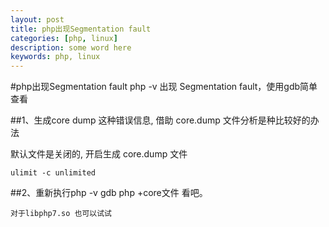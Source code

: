 ```yaml
---
layout: post
title: php出现Segmentation fault
categories: [php, linux]
description: some word here
keywords: php, linux
---
```


#php出现Segmentation fault
php -v 出现 Segmentation fault，使用gdb简单查看

##1、生成core dump
这种错误信息, 借助 core.dump 文件分析是种比较好的办法

默认文件是关闭的, 开启生成 core.dump 文件

```ulimit -c unlimited```

##2、重新执行php -v
gdb php +core文件
看吧。

``` 对于libphp7.so 也可以试试 ```
